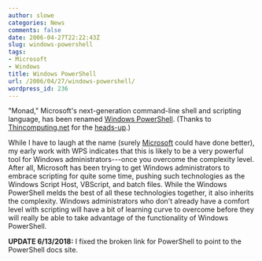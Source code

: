 ```yaml
---
author: slowe
categories: News
comments: false
date: 2006-04-27T22:22:43Z
slug: windows-powershell
tags:
- Microsoft
- Windows
title: Windows PowerShell
url: /2006/04/27/windows-powershell/
wordpress_id: 236
---
```


"Monad," Microsoft's next-generation command-line shell and scripting language, has been renamed [Windows PowerShell](https://docs.microsoft.com/en-us/powershell/). (Thanks to [Thincomputing.net](http://www.thincomputing.net/) for the [heads-up](http://www.thincomputing.net/comment.php?comment.news.1890).)

While I have to laugh at the name (surely [Microsoft](http://www.microsoft.com/) could have done better), my early work with WPS indicates that this is likely to be a very powerful tool for Windows administrators---once you overcome the complexity level. After all, Microsoft has been trying to get Windows administrators to embrace scripting for quite some time, pushing such technologies as the Windows Script Host, VBScript, and batch files. While the Windows PowerShell melds the best of all these technologies together, it also inherits the complexity. Windows administrators who don't already have a comfort level with scripting will have a bit of learning curve to overcome before they will really be able to take advantage of the functionality of Windows PowerShell.

**UPDATE 6/13/2018:** I fixed the broken link for PowerShell to point to the PowerShell docs site.
